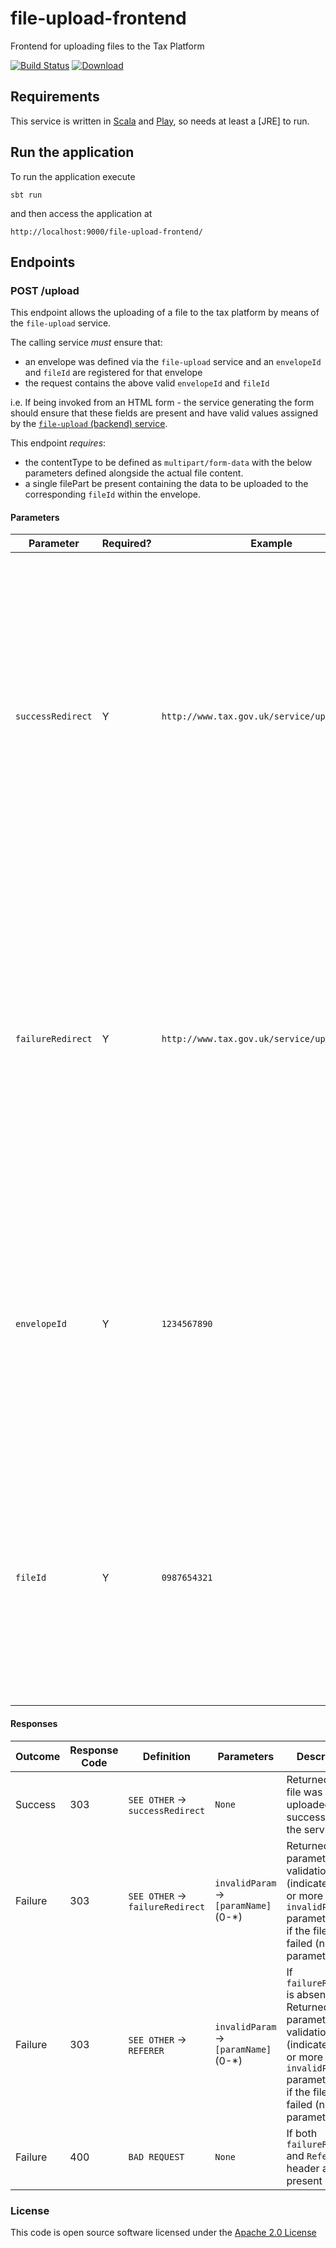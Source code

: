 # file-upload-frontend

Frontend for uploading files to the Tax Platform

[![Build Status](https://travis-ci.org/hmrc/file-upload-frontend.svg?branch=master)](https://travis-ci.org/hmrc/file-upload-frontend) [ ![Download](https://api.bintray.com/packages/hmrc/releases/file-upload-frontend/images/download.svg) ](https://bintray.com/hmrc/releases/file-upload-frontend/_latestVersion)

## Requirements

This service is written in [Scala](http://www.scala-lang.org/) and [Play](http://playframework.com/), so needs at least a [JRE] to run.

## Run the application

To run the application execute

```
sbt run
```

and then access the application at

```
http://localhost:9000/file-upload-frontend/
```

## Endpoints

### POST /upload

This endpoint allows the uploading of a file to the tax platform by means of the `file-upload` service.

The calling service *must* ensure that:

* an envelope was defined via the `file-upload` service and an `envelopeId` and `fileId` are registered for that envelope
* the request contains the above valid `envelopeId` and `fileId`

i.e. If being invoked from an HTML form - the service generating the form should ensure that these fields are present
and have valid values assigned by the [`file-upload` (backend) service](https://github.com/hmrc/file-upload).

This endpoint *requires*:
 
* the contentType to be defined as `multipart/form-data` with the below parameters defined alongside the actual file content.
* a single filePart be present containing the data to be uploaded to the corresponding `fileId` within the envelope.

#### Parameters
|Parameter|Required?|Example|Description|
|---|---|---|---|
|`successRedirect`|Y|`http://www.tax.gov.uk/service/uploadSuccess`|*Client side* redirection - fully qualified, external URL. This is used within a 303 SEE OTHER redirect and should indicate the next page within your user journey for a successful upload outcome. NB: This will result in an HTTP `GET` of the indicated endpoint.|
|`failureRedirect`|Y|`http://www.tax.gov.uk/service/uploadFailure`|*Client side* redirection - fully qualified, external URL. This is used within a 303 SEE OTHER redirect and should indicate the next page within your user journey for a failure of upload outcome. NB: This will result in an HTTP `GET` of the indicated endpoint.|
|`envelopeId`|Y|`1234567890`|A file-upload service generated envelope identifier. This will be validated against the file-upload service so a valid envelope *must* have been created prior to invoking this endpoint|
|`fileId`|Y|`0987654321`|A file-upload service generated file identifier. This will be validated against the file-upload service so a valid envelope *must* have been created prior to invoking this endpoint|

#### Responses
|Outcome|Response Code|Definition|Parameters|Description|
|---|---|---|---|---|
|Success|303|`SEE OTHER` -> `successRedirect`|`None`|Returned if the file was uploaded successfully to the service|
|Failure|303|`SEE OTHER` -> `failureRedirect`|`invalidParam` -> `[paramName]` (0-*)|Returned if parameter validation (indicated by 1 or more `invalidParam` parameters) or if the file upload failed (no parameters)|
|Failure|303|`SEE OTHER` -> `REFERER`|`invalidParam` -> `[paramName]` (0-*)|If `failureRedirect` is absent. Returned if parameter validation (indicated by 1 or more `invalidParam` parameters) or if the file upload failed (no parameters)|
|Failure|400|`BAD REQUEST`|`None`|If both `failureRedirect` and `Referer` header are not present|

### License

This code is open source software licensed under the [Apache 2.0 License]("http://www.apache.org/licenses/LICENSE-2.0.html")
